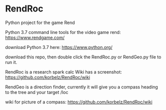 # RendRoc
Python project for the game Rend

Python 3.7 command line tools for the video game rend: https://www.rendgame.com/

download Python 3.7 here: https://www.python.org/

download this repo, then double click the RendRoc.py or RendGeo.py file to run it. 

RendRoc is a research spark calc
Wiki has a screenshot: https://github.com/korbelz/RendRoc/wiki

RendGeo is a direction finder, currently it will give you a compass heading to the tree and your target /loc

wiki for picture of a compass: https://github.com/korbelz/RendRoc/wiki
